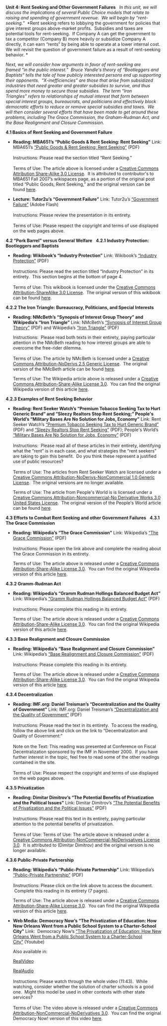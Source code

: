 **Unit 4: Rent Seeking and Other Government Failures** <span
id="4"></span> 
*In this unit, we will discuss the implications of several Public Choice
models that relate to raising and spending of government revenue.  We
will begin by “rent-seeking.”*  *Rent seeking refers to lobbying the
government for policies that give interest groups above-market profits. 
Subsidies and taxes are potential tools for rent-seeking.  If Company A
can get the government to tax a competitor (Company B) more heavily or
subsidize Company A directly, it can earn “rents” by being able to
operate at a lower internal cost.  We will revisit the question of
government failure as a result of rent-seeking behavior. *  
  
 *Next, we will consider how arguments in favor of rent-seeking are
framed “in the public interest.”  Bruce Yandle's theory of “Bootleggers
and Baptists” tells the tale of how publicly interested persons end up
supporting their opponents.  “X-inefficiencies” are those that arise
from subsidized industries that need greater and greater subsidies to
survive, and thus spend more money to secure those subsidies.  The
term “Iron Triangles” refers to relationships of mutual interest that
form between special interest groups, bureaucrats, and politicians and
effectively block democratic efforts to reduce or remove special
subsidies and taxes.  We will then consider several efforts that have
been made to get around these problems, including The Grace Commission,
the Graham-Rudman Act, and the Base Realignment and Closure Commission.*

**4.1 Basics of Rent Seeking and Government Failure** <span
id="4.1"></span> 
-   **Reading: MBA651’s “Public Goods & Rent Seeking: Rent Seeking”**
    Link: MBA651’s [“Public Goods & Rent Seeking: Rent
    Seeking”](https://resources.saylor.org/archived/wp-content/uploads/2012/06/Public-Goods-Rent-Seeking.pdf)
    (PDF)  
        
     Instructions: Please read the section titled “Rent Seeking.”  
        
     Terms of Use: The article above is licensed under a [Creative
    Commons Attribution Share-Alike 3.0
    License](http://www.creativecommons.org/licenses/by-sa/3.0).  It is
    attributed to contributor's to MBA651 Fall 2007’s wikispaces page,
    as a portion of the original post titled “Public Goods, Rent
    Seeking,” and the original version can be found
    [here](http://mba651fall2007.wikispaces.com/%28B%29+Public+goods,+rent+seeking+).

-   **Lecture: Tutor2u’s “Government Failure”**
    Link: Tutor2u’s [“Government
    Failure”](http://www.tutor2u.net/economics/presentations/aseconomics/marketfailure/GovernmentFailure/default.html) (Adobe
    Flash)  
        
     Instructions: Please review the presentation in its entirety.  
        
     Terms of Use: Please respect the copyright and terms of use
    displayed on the web pages above.

**4.2 “Pork Barrel” versus General Welfare** <span id="4.2"></span> 
**4.2.1 Industry Protection: Bootleggers and Baptists** <span
id="4.2.1"></span> 
-   **Reading: Wikibook’s “Industry Protection”**
    Link: Wikibook’s [“Industry
    Protection”](https://resources.saylor.org/archived/wp-content/uploads/2012/06/Transportation-Economics.pdf)
    (PDF)  
        
     Instructions: Please read the section titled “Industry
    Protection” in its entirety.  This section begins at the bottom of
    page 4.  
        
     Terms of Use: This wikibook is licensed under the [Creative Commons
    Attribution-ShareAlike 3.0
    License](http://en.wikibooks.org/wiki/Wikibooks:Creative_Commons_Attribution-ShareAlike_3.0_Unported_License). 
    The original version of this wikibook can be found
    [here](http://en.wikibooks.org/wiki/Transportation_Economics/Regulation#Industry_Protection).

**4.2.2 The Iron Triangle: Bureaucracy, Politicians, and Special
Interests** <span id="4.2.2"></span> 
-   **Reading: NMcBeth’s “Synopsis of Interest Group Theory” and
    Wikipedia’s “Iron Triangle”**
    Link: NMcBeth’s [“Synopsis of Interest Group
    Theory”](https://resources.saylor.org/archived/wp-content/uploads/2012/06/Synopsis-of-Interest-Group.pdf)
    (PDF) and Wikipedia’s [“Iron
    Triangle”](https://resources.saylor.org/archived/wp-content/uploads/2012/06/IronTriangle.pdf) (PDF)  
      
     Instructions:  Please read both texts in their entirety, paying
    particular attention in the NMcBeth reading to how interest groups
    are able to overcome the free-rider dilemma.  
        
     Terms of Use: The article by NMcBeth is licensed under a [Creative
    Commons Attribution-NoDerivs 2.5 Generic
    License](http://creativecommons.org/licenses/by-nd/2.5/).  The
    original version of the NMcBeth article can be found
    [here](http://metaphoric.squarespace.com/metaphoric/2006/10/25/synopsis-of-interest-group-thoery.html).  
      
     Terms of Use: The Wikipedia article above is released under a
    [Creative Commons Attribution-Share-Alike License
    3.0](http://creativecommons.org/licenses/by-sa/3.0/).  You can find
    the original Wikipedia version of this
    article [here](http://en.wikipedia.org/wiki/Iron_triangle_%28US_politics%29).

**4.2.3 Examples of Rent Seeking Behavior** <span id="4.2.3"></span> 
-   **Reading: Rent Seeker Watch’s “Premium Tobacco Seeking Tax to Hurt
    Generic Brand” and “Sleezy Realtors Stop Rent Seeking;” People's
    World’s “Military Bases Are No Solution for Jobs, Economy”**
    Link: Rent Seeker Watch’s [“Premium Tobacco Seeking Tax to Hurt
    Generic
    Brand”](https://resources.saylor.org/archived/wp-content/uploads/2012/06/Premium-Tobacco-Seeking-Tax.pdf)
    (PDF) and [“Sleezy Realtors Stop Rent
    Seeking”](https://resources.saylor.org/archived/wp-content/uploads/2012/06/Sleezy-Realtors.pdf) (PDF);
    People's World’s [“Military Bases Are No Solution for Jobs,
    Economy”](https://resources.saylor.org/archived/wp-content/uploads/2012/06/Military-bases-are-no-solution-for-jobs.pdf)
    (PDF)  
        
     Instructions:  Please read all of these articles in their entirety,
    identifying what the “rent” is in each case, and what strategies the
    “rent seekers” are taking to gain this benefit.  Do you think these
    represent a justified use of public resources?  
        
     Terms of Use: The articles from Rent Seeker Watch are licensed
    under a [Creative Commons Attribution-NoDerivs-NonCommercial 1.0
    Generic
    License](http://creativecommons.org/licenses/by-nd-nc/1.0/).  The
    original versions are no longer available.   
      
     Terms of Use: The article from People's World is is licensed under
    a [Creative Commons Attribution-Noncommercial-No Derivative Works
    3.0 United States
    License](http://creativecommons.org/licenses/by-nc-nd/3.0/us/).  The
    original version of the People's World article can be found
    [here](http://www.peoplesworld.org/military-bases-are-no-solution-for-jobs-economy/).

**4.3 Efforts to Combat Rent Seeking and other Government Failures**
<span id="4.3"></span> 
**4.3.1 The Grace Commission** <span id="4.3.1"></span> 
-   **Reading: Wikipedia’s “The Grace Commission”**
    Link: Wikipedia’s [“The Grace
    Commission”](https://resources.saylor.org/archived/wp-content/uploads/2012/06/GraceCommission.pdf) (PDF)  
        
     Instructions: Please open the link above and complete the reading
    about The Grace Commission in its entirety.  
      
     Terms of Use: The article above is released under a [Creative
    Commons Attribution-Share-Alike License
    3.0](http://creativecommons.org/licenses/by-sa/3.0/).  You can find
    the original Wikipedia version of this article
    [here](http://en.wikipedia.org/wiki/The_Grace_Commission).

**4.3.2 Gramm-Rudman Act** <span id="4.3.2"></span> 
-   **Reading: Wikipedia’s “Gramm Rudman Hollings Balanced Budget Act”**
    Link: Wikipedia’s [“Gramm Rudman Hollings Balanced Budget
    Act”](https://resources.saylor.org/archived/wp-content/uploads/2012/06/GrammRudman.pdf) (PDF)  
        
     Instructions: Please complete this reading in its entirety.  
      
     Terms of Use: The article above is released under a [Creative
    Commons Attribution-Share-Alike License
    3.0](http://creativecommons.org/licenses/by-sa/3.0/).  You can find
    the original Wikipedia version of this article
    [here](http://en.wikipedia.org/wiki/Gramm%E2%80%93Rudman%E2%80%93Hollings_Balanced_Budget_Act).

**4.3.3 Base Realignment and Closure Commission** <span
id="4.3.3"></span> 
-   **Reading: Wikipedia’s “Base Realignment and Closure Commission”**
    Link: Wikipedia’s [“Base Realignment and Closure
    Commission”](https://resources.saylor.org/archived/wp-content/uploads/2012/06/BaseRealignment.pdf) (PDF)  
        
     Instructions: Please complete this reading in its entirety.  
      
     Terms of Use: The article above is released under a [Creative
    Commons Attribution-Share-Alike License
    3.0](http://creativecommons.org/licenses/by-sa/3.0/).  You can find
    the original Wikipedia version of this article
    [here](http://en.wikipedia.org/wiki/Base_Realignment_and_Closure).

**4.3.4 Decentralization** <span id="4.3.4"></span> 
-   **Reading: IMF.org: Daniel Treisman’s “Decentralization and the
    Quality of Government”**
    Link: IMF.org: Daniel Treisman’s [“Decentralization and the Quality
    of
    Government”](http://www.imf.org/external/pubs/ft/seminar/2000/fiscal/treisman.pdf)
    (PDF)  
        
     Instructions: Please read the text in its entirety.  To access the
    reading, follow the above link and click on the link to
    “Decentralization and Quality of Government:”   
        
     Note on the Text: This reading was presented at Conference on
    Fiscal Decentralization sponsored by the IMF in November 2000.  If
    you have further interest in the topic, feel free to read some of
    the other readings contained in the site.  
        
     Terms of Use: Please respect the copyright and terms of use
    displayed on the web pages above.

**4.3.5 Privatization** <span id="4.3.5"></span> 
-   **Reading: Dimitar Dimitrov’s “The Potential Benefits of
    Privatization and the Political Issues”**
    Link: Dimitar Dimitrov’s [“The Potential Benefits of Privatization
    and the Political
    Issues”](https://resources.saylor.org/archived/wp-content/uploads/2012/06/The-potential-benefits-of-Privatization.pdf)
    (PDF)  
        
     Instructions: Please read this text in its entirety, paying
    particular attention to the potential benefits of privatization.  
        
     Terms of Use: Terms of Use: The article above is released under a
    [Creative Commons Attribution-NonCommercial-NoDerivsatives License
    3.0](http://creativecommons.org/licenses/by-nc-nd/3.0/).  It is
    attributed to (Dimitar Dimitrov) and the original version is no
    longer available.

**4.3.6 Public-Private Partnership** <span id="4.3.6"></span> 
-   **Reading: Wikipedia’s “Public-Private Partnership”**
    Link: Wikipedia’s [“Public-Private
    Partnership”](https://resources.saylor.org/archived/wp-content/uploads/2012/06/PublicPrivate.pdf) (PDF)  
        
     IInstructions: Please click on the link above to access the
    document.  Complete this reading in its entirety (7 pages).  
      
     Terms of Use: The article above is released under a [Creative
    Commons Attribution-Share-Alike License
    3.0](http://creativecommons.org/licenses/by-sa/3.0/).  You can find
    the original Wikipedia version of this article
    [here](http://en.wikipedia.org/wiki/Public%E2%80%93private_partnership).

-   **Web Media: Democracy Now’s “The Privatization of Education: How
    New Orleans Went from a Public School System to a Charter-School
    City”**
    Link:  Democracy Now’s [“The Privatization of Education: How New
    Orleans Went from a Public School System to a Charter-School
    City”](http://www.youtube.com/watch?v=3WbfgnimCsY) (Youtube)  
      
     Also available in:  

    [RealVideo](http://play.rbn.com/?url=demnow/demnow/demand/2007/aug/video/dnB20070830a.rm&proto=rtsp)  

    [RealAudio](http://play.rbn.com/?url=demnow/demnow/demand/2007/aug/audio/dn20070830.ra&proto=rtsp)  
         
     Instructions: Please watch through the whole video (11:43).  While
    watching, consider whether the solution of charter schools is a good
    one.  Might this model be used in other contexts with other state
    services?  
        
     Terms of Use: The video above is released under a [Creative Commons
    Attribution-NonCommercial-NoDerivatives
    3.0](http://creativecommons.org/licenses/by-nc-nd/3.0/).  You can
    find the original Democracy Now! version of this
    video [here](http://www.democracynow.org/about/contact?to=9#sendmessage).


